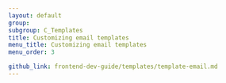 ```yaml
---
layout: default  
group: 
subgroup: C_Templates
title: Customizing email templates
menu_title: Customizing email templates
menu_order: 3

github_link: frontend-dev-guide/templates/template-email.md
---
```

